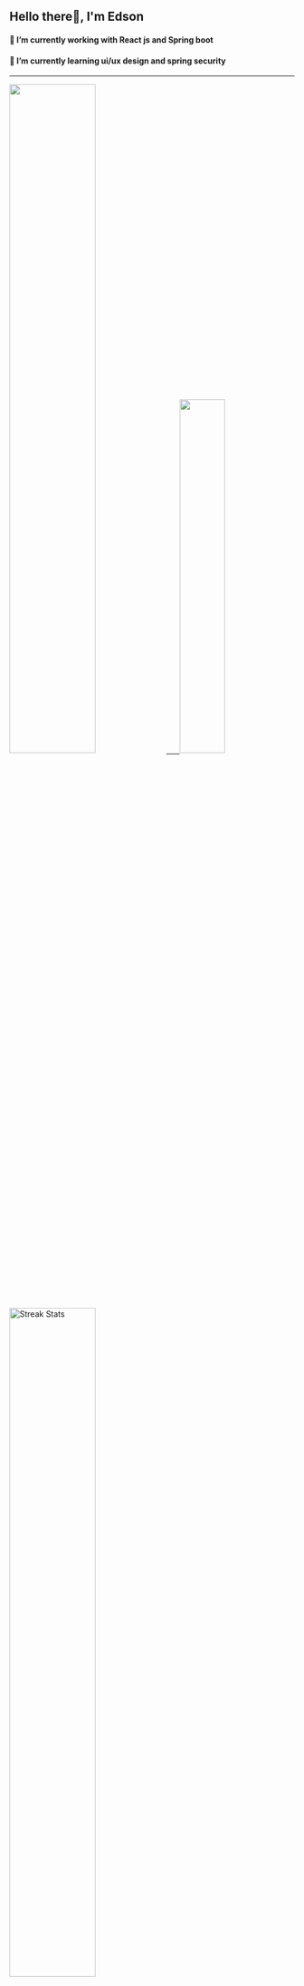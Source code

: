 
## Hello there👋, I'm Edson 

#### 🔭 I’m currently working with React js and Spring boot 
#### 🌱 I’m currently learning ui/ux design and spring security
---
    
  

 <p align="left">
  <a href="https://github.com/EdsonNhancale">
  <img width=55% src="https://github-readme-stats.vercel.app/api?username=EdsonNhancale&show_icons=true&theme=dracula&include_all_commits=true&count_private=true"/>&nbsp;&nbsp;&nbsp;&nbsp;&nbsp;
  <img  width=40% src="https://github-readme-stats.vercel.app/api/top-langs/?username=EdsonNhancale&layout=compact&langs_count=7&theme=dracula"/>
</p>

  <p align="left">
    <a href="https://github.com/EdsonNhancale"><img width=55% alt="Streak Stats" src="https://github-readme-streak-stats.herokuapp.com/?user=EdsonNhancale&theme=dracula"/></a>
   </p>

 
 <!--START_SECTION:waka-->

```text
From: 16 November 2022 - To: 19 January 2023

Total Time: 130 hrs 10 mins

JavaScript       95 hrs 54 mins  ██████████████████▒░░░░░░   73.68 %
Dart             14 hrs 6 mins   ██▓░░░░░░░░░░░░░░░░░░░░░░   10.84 %
Java             6 hrs 41 mins   █▒░░░░░░░░░░░░░░░░░░░░░░░   05.14 %
HTML             4 hrs 46 mins   █░░░░░░░░░░░░░░░░░░░░░░░░   03.66 %
JSON             2 hrs 41 mins   ▓░░░░░░░░░░░░░░░░░░░░░░░░   02.06 %
PHP              2 hrs 36 mins   ▓░░░░░░░░░░░░░░░░░░░░░░░░   02.01 %
```

<!--END_SECTION:waka-->

<div> 
  <a href="www.linkedin.com/in/edson-nhancale-7849781a6" target="_blank"><img src="https://img.shields.io/badge/-LinkedIn-%230077B5?style=for-the-badge&logo=linkedin&logoColor=white" target="_blank"></a> 

</div>

